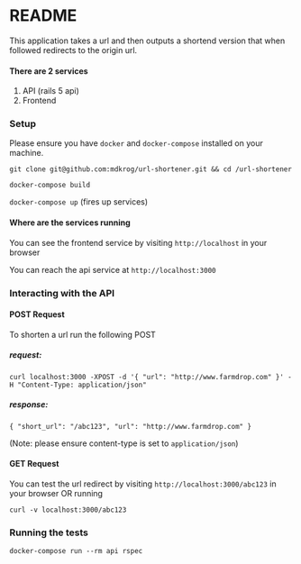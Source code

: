# README

This application takes a url and then outputs a shortend version that when followed redirects to the origin url.

#### There are 2 services
1. API (rails 5 api)
2. Frontend

### Setup
Please ensure you have `docker` and `docker-compose` installed on your machine.

`git clone git@github.com:mdkrog/url-shortener.git && cd /url-shortener` 

`docker-compose build`

`docker-compose up` (fires up services)

#### Where are the services running
You can see the frontend service by visiting `http://localhost` in your browser

You can reach the api service at `http://localhost:3000`

### Interacting with the API

#### POST Request
To shorten a url run the following POST 

##### request:
`curl localhost:3000 -XPOST -d '{ "url": "http://www.farmdrop.com" }' -H "Content-Type: application/json"`

##### response:
`{ "short_url": "/abc123", "url": "http://www.farmdrop.com" }`

(Note: please ensure content-type is set to `application/json`)

#### GET Request
You can test the url redirect by visiting `http://localhost:3000/abc123` in your browser OR running

`curl -v localhost:3000/abc123` 

### Running the tests
`docker-compose run --rm api rspec`